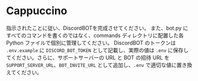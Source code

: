 # Cappuccino
指示されたことに従い、DiscordBOTを完成させてください。
また、bot.py にすべてのコマンドを書くのではなく、commands ディレクトリに配置した各 Python ファイルで個別に管理してください。
DiscordBOT のトークンは `.env.example` に `DISCORD_BOT_TOKEN` として記載し、実際の値は `.env` に保存してください。さらに、サポートサーバーの URL と BOT の招待 URL を `SUPPORT_SERVER_URL`、`BOT_INVITE_URL` として追加し、`.env` で適切な値に置き換えてください。
